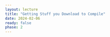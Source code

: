```yaml
---
layout: lecture
title: "Getting Stuff you Download to Compile"
date: 2024-02-06
ready: false
phase: 2
---
```


